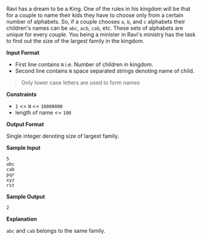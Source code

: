 Ravi has a dream to be a King. One of the rules in his kingdom will be that for a couple to name their kids they have to choose only from a certain number of alphabets. So, if a couple chooses `a`, `b`, and `c` alphabets their children's names can be `abc`, `acb`, `cab`, etc. These sets of alphabets are unique for every couple. You being a minister in Ravi's ministry has the task to find out the size of the largest family in the kingdom.

**Input Format**
 - First line contains `N` i.e. Number of children in kingdom.
 - Second line contains `N` space separated strings denoting name of child.

> Only lower case letters are used to form names

**Constraints**

 - `1` <= `N` <= `10000000`
 - length of name <= `100`

**Output Format**

Single integer denoting size of largest family.

**Sample Input**
```
5
abc
cab
pqr
xyz
rst
```

**Sample Output**

```
2
```

**Explanation**

`abc` and `cab` belongs to the same family.
